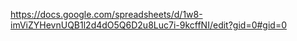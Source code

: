 https://docs.google.com/spreadsheets/d/1w8-imViZYHevnUQB1l2d4dO5Q6D2u8Luc7i-9kcffNI/edit?gid=0#gid=0
